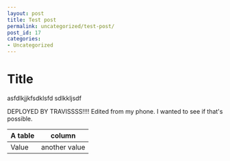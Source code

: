 ```yaml
---
layout: post
title: Test post
permalink: uncategorized/test-post/
post_id: 17
categories: 
- Uncategorized
---
```

# Title
asfdlkjjkfsdklsfd
sdlkkljsdf

DEPLOYED BY TRAVISSSS!!!!
Edited from my phone. I wanted to see if that's possible.

|A table|column|
|---|---|
|Value|another value|
